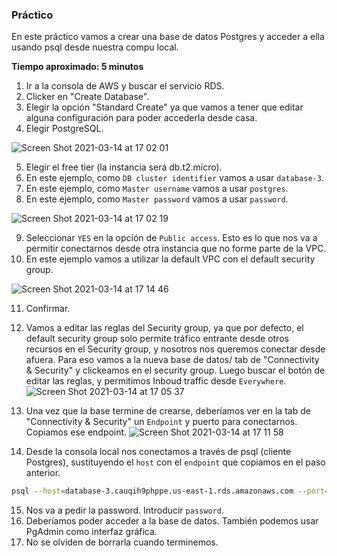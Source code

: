 ### Práctico

En este práctico vamos a crear una base de datos Postgres y acceder a ella usando psql desde nuestra compu local.

**Tiempo aproximado: 5 minutos**

1. Ir a la consola de AWS y buscar el servicio RDS.
2. Clicker en "Create Database".
3. Elegir la opción "Standard Create" ya que vamos a tener que editar alguna configuración para poder accederla desde casa.
4. Elegir PostgreSQL.

![Screen Shot 2021-03-14 at 17 02 01](https://user-images.githubusercontent.com/17788257/111082660-4e8bdc80-84e8-11eb-8446-77dd51d318ec.png)

5. Elegir el free tier (la instancia será db.t2.micro).
6. En este ejemplo, como `DB cluster identifier` vamos a usar `database-3`.
7. En este ejemplo, como `Master username` vamos a usar `postgres`.
8. En este ejemplo, como `Master password` vamos a usar `password`.

![Screen Shot 2021-03-14 at 17 02 19](https://user-images.githubusercontent.com/17788257/111082670-53e92700-84e8-11eb-992e-82eaa17b749e.png)

9. Seleccionar `YES` en la opción de `Public access`. Esto es lo que nos va a permitir conectarnos desde otra instancia que no forme parte de la VPC.
10. En este ejemplo vamos a utilizar la default VPC con el default security group.

![Screen Shot 2021-03-14 at 17 14 46](https://user-images.githubusercontent.com/17788257/111082796-e689c600-84e8-11eb-9ed6-1291272d9f2c.png)


11. Confirmar.
12. Vamos a editar las reglas del Security group, ya que por defecto, el default security group solo permite tráfico entrante desde otros recursos en el Security group, y nosotros nos queremos conectar desde afuera. Para eso vamos a la nueva base de datos/ tab de "Connectivity & Security" y clickeamos en el security group. Luego buscar el botón de editar las reglas, y permitimos Inboud traffic desde `Everywhere`.
![Screen Shot 2021-03-14 at 17 05 37](https://user-images.githubusercontent.com/17788257/111082677-59df0800-84e8-11eb-8b2b-5d270af5da6d.png)

13. Una vez que la base termine de crearse, deberíamos ver en la tab de "Connectivity & Security" un `Endpoint` y puerto para conectarnos. Copiamos ese endpoint.
![Screen Shot 2021-03-14 at 17 11 58](https://user-images.githubusercontent.com/17788257/111082724-7aa75d80-84e8-11eb-9d46-ec063baafd5c.png)

14. Desde la consola local nos conectamos a través de psql (cliente Postgres), sustituyendo el `host` con el `endpoint` que copiamos en el paso anterior.
```bash
psql --host=database-3.cauqih9phppe.us-east-1.rds.amazonaws.com --port=5432 --username=postgres --password
```

15. Nos va a pedir la password. Introducir `password`. 
16. Deberíamos poder acceder a la base de datos. También podemos usar PgAdmin como interfaz gráfica.
17. No se olviden de borrarla cuando terminemos.
